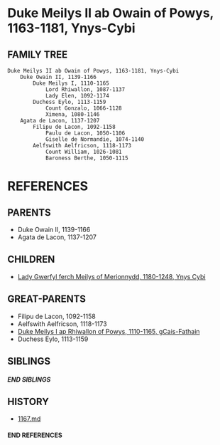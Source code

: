 # Duke Meilys II ab Owain of Powys, 1163-1181, Ynys-Cybi

## FAMILY TREE
```
Duke Meilys II ab Owain of Powys, 1163-1181, Ynys-Cybi
    Duke Owain II, 1139-1166
        Duke Meilys I, 1110-1165
            Lord Rhiwallon, 1087-1137
            Lady Elen, 1092-1174
        Duchess Eylo, 1113-1159
            Count Gonzalo, 1066-1128
            Ximena, 1080-1146
    Agata de Lacon, 1137-1207
        Filipu de Lacon, 1092-1158
            Paulu de Lacon, 1050-1106
            Giselle de Normandie, 1074-1140
        Aelfswith Aelfricson, 1118-1173
            Count William, 1026-1081
            Baroness Berthe, 1050-1115
```


# REFERENCES

## PARENTS 
* Duke Owain II, 1139-1166
* Agata de Lacon, 1137-1207

## CHILDREN 
* [Lady Gwerfyl ferch Meilys of Merionnydd, 1180-1248, Ynys Cybi](p/gwerfyl_ferch_meilys_1180.md)


## GREAT-PARENTS 
* Filipu de Lacon, 1092-1158
* Aelfswith Aelfricson, 1118-1173
* [Duke Meilys I ap Rhiwallon of Powys, 1110-1165, gCais-Fathain](p/meilys_i_ap_rhiwallon_1110.md)
* Duchess Eylo, 1113-1159

## SIBLINGS

##### END SIBLINGS  
## HISTORY
* [1167.md](../h/1167.md)

#### END REFERENCES
